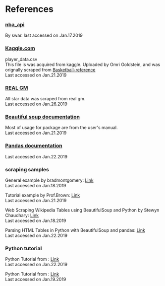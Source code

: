 # References

### [nba_api](https://github.com/swar/nba_api)
By swar. last accessed on Jan.17.2019

### [Kaggle.com](https://www.kaggle.com/drgilermo/nba-players-stats)
player_data.csv\
This file is was acquired from kaggle. Uploaded by Omri Goldstein, and was orignally scraped from [Basketball-reference](https://www.basketball-reference.com/)\
Last accessed on Jan.21.2019

### [REAL GM](https://basketball.realgm.com/nba)
All star data was scraped from real gm.\
Last accessed on Jan.26.2019

### [Beautiful soup documentation](https://www.crummy.com/software/BeautifulSoup/bs4/doc)
Most of usage for package are from the user's manual. \
Last accessed on Jan.21.2019

### [Pandas documentation](https://pandas.pydata.org/pandas-docs/stable/index.html)
Last accessed on Jan.22.2019

### scraping samples

General example by bradmontgomery: [Link](https://gist.github.com/bradmontgomery/1872970)\
Last accessed on Jan.18.2019

Tutorial example by Prof.Brown: [Link](https://github.com/nikbearbrown/INFO_6210/blob/master/Week_2/NBB_%20BeautifulSoup.ipynb)\
Last accessed on Jan.21.2019

Web Scraping Wikipedia Tables using BeautifulSoup and Python by Stewyn Chaudhary: [Link](https://medium.com/analytics-vidhya/web-scraping-wiki-tables-using-beautifulsoup-and-python-6b9ea26d8722)\
Last accessed on Jan.18.2019

Parsing HTML Tables in Python with BeautifulSoup and pandas: [Link](https://srome.github.io/Parsing-HTML-Tables-in-Python-with-BeautifulSoup-and-pandas/)\
Last accessed on Jan.22.2019

### Python tutorial

Python Tutorial from : [Link](http://www.runoob.com/python/python-tutorial.html) \
Last accessed on Jan.22.2019

Python Tutorial from : [Link](https://www.w3schools.com/python/python_operators.asp)\
Last accessed on Jan.19.2019

